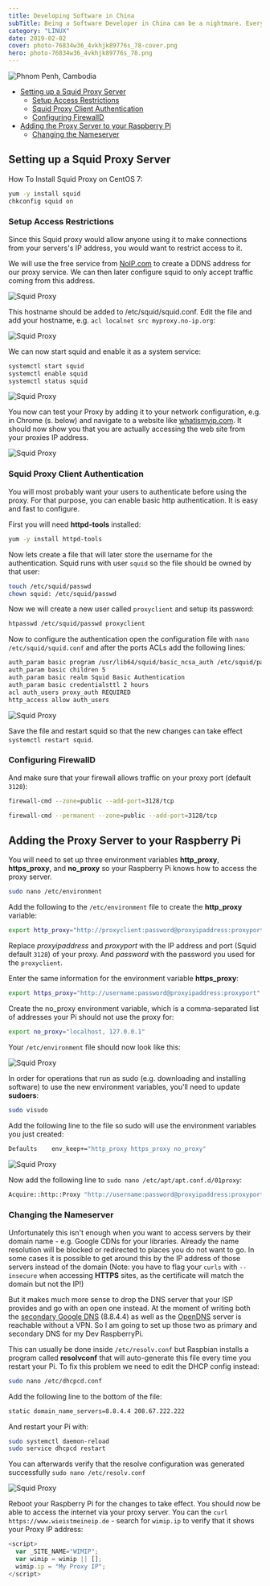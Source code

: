 ```yaml
---
title: Developing Software in China
subTitle: Being a Software Developer in China can be a nightmare. Every time you try to install some library there is a really good chance that your run into a 404. A lot of the Open Source efforts are all but invisible behind the Golden Shield - Proxy Squid to the rescue.
category: "LINUX"
date: 2019-02-02
cover: photo-76834w36_4vkhjk89776s_78-cover.png
hero: photo-76834w36_4vkhjk89776s_78.png
---
```



![Phnom Penh, Cambodia](./photo-76834w36_4vkhjk89776s_78.png)


<!-- TOC -->

- [Setting up a Squid Proxy Server](#setting-up-a-squid-proxy-server)
  - [Setup Access Restrictions](#setup-access-restrictions)
  - [Squid Proxy Client Authentication](#squid-proxy-client-authentication)
  - [Configuring FirewallD](#configuring-firewalld)
- [Adding the Proxy Server to your Raspberry Pi](#adding-the-proxy-server-to-your-raspberry-pi)
  - [Changing the Nameserver](#changing-the-nameserver)

<!-- /TOC -->


## Setting up a Squid Proxy Server

How To Install Squid Proxy on CentOS 7:


```bash
yum -y install squid
chkconfig squid on
```




### Setup Access Restrictions

Since this Squid proxy would allow anyone using it to make connections from your servers's IP address, you would want to restrict access to it.

We will use the free service from [NoIP.com](https://www.noip.com/sign-up) to create a DDNS address for our proxy service. We can then later configure squid to only accept traffic coming from this address.


![Squid Proxy](./Squid_Proxy_01.png)


This hostname should be added to /etc/squid/squid.conf. Edit the file and add your hostname, e.g. `acl localnet src myproxy.no-ip.org`:


![Squid Proxy](./Squid_Proxy_02.png)


We can now start squid and enable it as a system service:


```bash
systemctl start squid
systemctl enable squid
systemctl status squid
```


![Squid Proxy](./Squid_Proxy_03.png)


You now can test your Proxy by adding it to your network configuration, e.g. in Chrome (s. below) and navigate to a website like [whatismyip.com](http://www.whatismyip.com/). It should now show you that you are actually accessing the web site from your proxies IP address.


![Squid Proxy](./Squid_Proxy_04.png)



### Squid Proxy Client Authentication

You will most probably want your users to authenticate before using the proxy. For that purpose, you can enable basic http authentication. It is easy and fast to configure.

First you will need __httpd-tools__ installed:


```bash
yum -y install httpd-tools
```


Now lets create a file that will later store the username for the authentication. Squid runs with user `squid` so the file should be owned by that user:


```bash
touch /etc/squid/passwd
chown squid: /etc/squid/passwd
```


Now we will create a new user called `proxyclient` and setup its password:


```bash
htpasswd /etc/squid/passwd proxyclient
```


Now to configure the authentication open the configuration file with `nano /etc/squid/squid.conf` and after the ports ACLs add the following lines:


```bash
auth_param basic program /usr/lib64/squid/basic_ncsa_auth /etc/squid/passwd
auth_param basic children 5
auth_param basic realm Squid Basic Authentication
auth_param basic credentialsttl 2 hours
acl auth_users proxy_auth REQUIRED
http_access allow auth_users
```


![Squid Proxy](./Squid_Proxy_05.png)


Save the file and restart squid so that the new changes can take effect `systemctl restart squid`.


### Configuring FirewallD

And make sure that your firewall allows traffic on your proxy port (default `3128`):


```bash
firewall-cmd --zone=public --add-port=3128/tcp

firewall-cmd --permanent --zone=public --add-port=3128/tcp
```



## Adding the Proxy Server to your Raspberry Pi


You will need to set up three environment variables __http_proxy__,  __https_proxy__, and __no_proxy__ so your Raspberry Pi knows how to access the proxy server.


```bash
sudo nano /etc/environment
```


Add the following to the `/etc/environment` file to create the  __http_proxy__ variable:


```bash
export http_proxy="http://proxyclient:password@proxyipaddress:proxyport"
```


Replace _proxyipaddress_ and _proxyport_ with the IP address and port (Squid default `3128`) of your proxy. And _password_ with the password you used for the `proxyclient`.


Enter the same information for the environment variable __https_proxy__:


```bash
export https_proxy="http://username:password@proxyipaddress:proxyport"
```


Create the no_proxy environment variable, which is a comma-separated list of addresses your Pi should not use the proxy for:


```bash
export no_proxy="localhost, 127.0.0.1"
```

Your `/etc/environment` file should now look like this:


![Squid Proxy](./Squid_Proxy_06.png)


In order for operations that run as sudo (e.g. downloading and installing software) to use the new environment variables, you'll need to update __sudoers__:


```bash
sudo visudo
```


Add the following line to the file so sudo will use the environment variables you just created:


```bash
Defaults    env_keep+="http_proxy https_proxy no_proxy"
```


![Squid Proxy](./Squid_Proxy_07.png)


Now add the following line to `sudo nano /etc/apt/apt.conf.d/01proxy`:


```bash
Acquire::http::Proxy "http://username:password@proxyipaddress:proxyport";
```


### Changing the Nameserver

Unfortunately this isn't enough when you want to access servers by their domain name - e.g. Google CDNs for your libraries. Already the name resolution will be blocked or redirected to places you do not want to go. In some cases it is possible to get around this by the IP address of those servers instead of the domain (Note: you have to flag your `curls` with `--insecure` when accessing __HTTPS__ sites, as the certificate will match the domain but not the IP!)


But it makes much more sense to drop the DNS server that your ISP provides and go with an open one instead. At the moment of writing both the [secondary Google DNS](https://developers.google.com/speed/public-dns/docs/using) (8.8.4.4) as well as the [OpenDNS](https://use.opendns.com) server is reachable without a VPN. So I am going to set up those two as primary and secondary DNS for my Dev RaspberryPi.


This can usually be done inside `/etc/resolv.conf` but Raspbian installs a program called __resolvconf__ that will auto-generate this file every time you restart your Pi. To fix this problem we need to edit the DHCP config instead:


```bash
sudo nano /etc/dhcpcd.conf
```

Add the following line to the bottom of the file:


```bash
static domain_name_servers=8.8.4.4 208.67.222.222
```


And restart your Pi with:

```bash
sudo systemctl daemon-reload
sudo service dhcpcd restart
```


You can afterwards verify that the resolve configuration was generated successfully `sudo nano /etc/resolv.conf`


![Squid Proxy](./Squid_Proxy_08.png)



Reboot your Raspberry Pi for the changes to take effect. You should now be able to access the internet via your proxy server. You can the `curl https://www.wieistmeineip.de` - search for `wimip.ip` to verify that it shows your Proxy IP address:


```js
<script>
  var _SITE_NAME="WIMIP";
  var wimip = wimip || [];
  wimip.ip = "My Proxy IP";
</script>
```
















